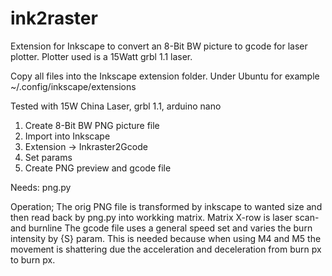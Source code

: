# ink2raster
Extension for Inkscape to convert an 8-Bit BW picture to gcode for laser plotter.
Plotter used is a 15Watt grbl 1.1 laser.

Copy all files into the Inkscape extension folder. Under Ubuntu for example ~/.config/inkscape/extensions

Tested with 15W China Laser, grbl 1.1, arduino nano
1) Create 8-Bit BW PNG picture file
2) Import into Inkscape
3) Extension -> Inkraster2Gcode
4) Set params
5) Create PNG preview and gcode file

Needs: png.py

Operation;
The orig PNG file is transformed by inkscape to wanted size and then
read back by png.py into workking matrix.
Matrix X-row is laser scan- and burnline
The gcode file uses a general speed set and varies the burn intensity
by {S} param. This is needed because when using M4 and M5 the movement
is shattering due the acceleration and deceleration from burn px to burn px.
